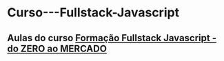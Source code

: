 # Curso---Fullstack-Javascript

<h2>Aulas do curso <a href="https://go.hotmart.com/H75713532I" target="_blank">Formação Fullstack Javascript - do ZERO ao MERCADO</a></h2>
